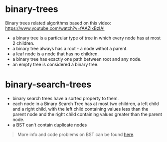 # binary-trees

Binary trees related algorithms based on this video: https://www.youtube.com/watch?v=fAAZixBzIAI

- a binary tree is a particular type of tree in which every node has at most 2 children.
- a binary tree always has a root - a node withot a parent.
- a leaf node is a node that has no children.
- a binary tree has exactly one path between root and any node.
- an empty tree is considered a binary tree.

# binary-search-trees

- binary search trees have a sorted property to them.
- each node in a Binary Search Tree has at most two children, a left child and a right child, with the left child containing values less than the parent node and the right child containing values greater than the parent node.
- a BST can't contain duplicate nodes

> More info and code problems on BST can be found [here](https://www.geeksforgeeks.org/binary-search-tree-data-structure/).
